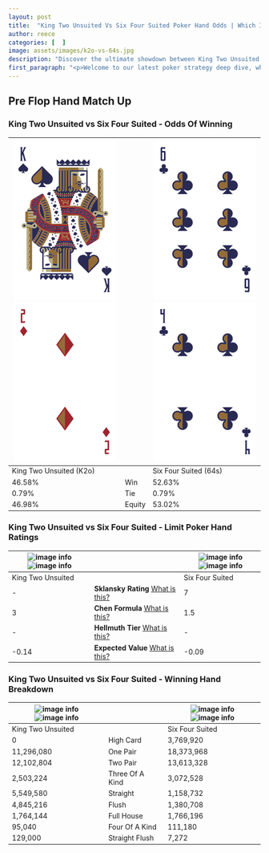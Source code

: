 ```yaml
---
layout: post
title:  "King Two Unsuited Vs Six Four Suited Poker Hand Odds | Which Is The Better Hand In Poker? A Complete Guide"
author: reece
categories: [  ]
image: assets/images/k2o-vs-64s.jpg
description: "Discover the ultimate showdown between King Two Unsuited and Six Four Suited in poker! Uncover the odds, strategies, and scenarios where one hand triumphs over the other. Get ready to up your poker game with this thrilling analysis."
first_paragraph: "<p>Welcome to our latest poker strategy deep dive, where we're pitting two distinct hands against each other in a high-stakes showdown: King Two Unsuited vs Six Four Suited.</p><p>In the dynamic world of poker, every decision counts, and knowing which hand holds the upper hand is key to your success at the table.</p><p>In this article, we'll dissect these two hands, explore the scenarios where one dominates the other, and equip you with the knowledge to make strategic choices that can tip the odds in your favor.</p><p>Get ready to unravel the intriguing dynamics of these poker hands and elevate your game to new heights.</p>"
---
```




[comment]: # (sp0)

## Pre Flop Hand Match Up

<div class="table hand-ratings" markdown="1"> 



### King Two Unsuited vs Six Four Suited - Odds Of Winning


    
| ![image info](assets/images/hand1/k.png) ![image info](assets/images/hand1/2o.png) |  | ![image info](assets/images/hand2/6.png) ![image info](assets/images/hand2/4.png) |
| -------- | -------- | -------- |
| King Two Unsuited (K2o) |  | Six Four Suited (64s) |
| 46.58% | Win | 52.63% |
| 0.79% | Tie | 0.79% |
| 46.98% | Equity | 53.02% |




[comment]: # (sp1)



### King Two Unsuited vs Six Four Suited - Limit Poker Hand Ratings


    
| ![image info](https://www.riverpairs.com/assets/images/hand1/k.png) ![image info](https://www.riverpairs.com/assets/images/hand1/2o.png) |  | ![image info](https://www.riverpairs.com/assets/images/hand2/6.png) ![image info](https://www.riverpairs.com/assets/images/hand2/4.png) |
| -------- | -------- | -------- |
| King Two Unsuited |  | Six Four Suited |
| - | **Sklansky Rating** [What is this?](/sklansky-rating-explained) | 7 |
| 3 | **Chen Formula** [What is this?](/chen-formula-explained) | 1.5 |
| - | **Hellmuth Tier** [What is this?](/Hellmuth-tier-explained) | - |
| -0.14 | **Expected Value** [What is this?](/expected-value-explained) | -0.09 |




[comment]: # (sp2)



### King Two Unsuited vs Six Four Suited - Winning Hand Breakdown


    
| ![image info](https://www.riverpairs.com/assets/images/hand1/k.png) ![image info](https://www.riverpairs.com/assets/images/hand1/2o.png) |  | ![image info](https://www.riverpairs.com/assets/images/hand2/6.png) ![image info](https://www.riverpairs.com/assets/images/hand2/4.png) |
| -------- | -------- | -------- |
| King Two Unsuited |  | Six Four Suited |
| 0 | High Card | 3,769,920 |
| 11,296,080 | One Pair | 18,373,968 |
| 12,102,804 | Two Pair | 13,613,328 |
| 2,503,224 | Three Of A Kind | 3,072,528 |
| 5,549,580 | Straight | 1,158,732 |
| 4,845,216 | Flush | 1,380,708 |
| 1,764,144 | Full House | 1,766,196 |
| 95,040 | Four Of A Kind | 111,180 |
| 129,000 | Straight Flush | 7,272 |




[comment]: # (sp3)



</div>

[comment]: # (sp4)



[comment]: # (sp5)

